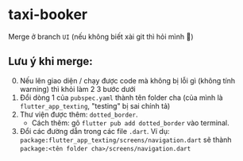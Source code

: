 # taxi-booker
Merge ở branch `UI` (nếu không biết xài git thì hỏi mình 🐧)

## Lưu ý khi merge:
0) Nếu lên giao diện / chạy được code mà không bị lỗi gì (không tính warning) thì khỏi làm 2 3 bước dưới
1) Đổi dòng 1 của `pubspec.yaml` thành tên folder cha (của mình là `flutter_app_texting`, "testing" bị sai chính tả)
2) Thư viện được thêm: `dotted_border`.
   - Cách thêm: gõ `flutter pub add dotted_border` vào terminal.
4) Đổi các đường dẫn trong các file `.dart`. Ví dụ: `package:flutter_app_texting/screens/navigation.dart` sẽ thành `package:<tên folder cha>/screens/navigation.dart`

